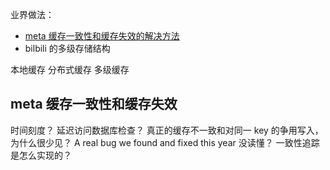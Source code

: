 业界做法：
- [meta 缓存一致性和缓存失效的解决方法](https://engineering.fb.com/2022/06/08/core-infra/cache-made-consistent/)
- bilbili 的多级存储结构

本地缓存
分布式缓存
多级缓存


## meta 缓存一致性和缓存失效

时间刻度？
延迟访问数据库检查？
真正的缓存不一致和对同一 key 的争用写入，为什么很少见？
A real bug we found and fixed this year 没读懂？
一致性追踪是怎么实现的？
